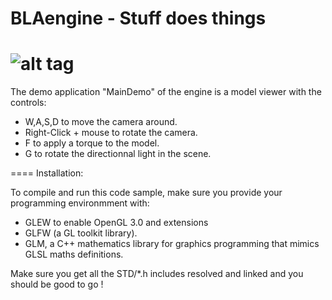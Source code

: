 BLAengine - Stuff does things
===================================

![alt tag](https://raw.github.com/vingt-2/BLAengine/master/DemoGif.gif)
=====

The demo application "MainDemo" of the engine is a model viewer with the controls:

* W,A,S,D to move the camera around.
* Right-Click + mouse to rotate the camera.
* F to apply a torque to the model.
* G to rotate the directionnal light in the scene.

====
Installation:

To compile and run this code sample, make sure you provide your programming environmment with:
* GLEW to enable OpenGL 3.0 and extensions
* GLFW (a GL toolkit library).
* GLM, a C++ mathematics library for graphics programming that mimics GLSL maths definitions.

Make sure you get all the STD/*.h includes resolved and linked and you should be good to go ! 
